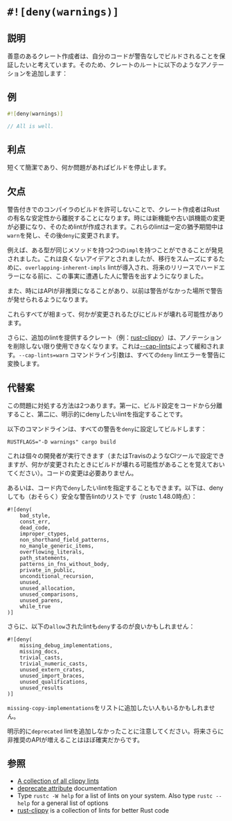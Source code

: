 # `#![deny(warnings)]`

## 説明

善意のあるクレート作成者は、自分のコードが警告なしでビルドされることを保証したいと考えています。そのため、クレートのルートに以下のようなアノテーションを追加します：

## 例

```rust
#![deny(warnings)]

// All is well.
```

## 利点

短くて簡潔であり、何か問題があればビルドを停止します。

## 欠点

警告付きでのコンパイラのビルドを許可しないことで、クレート作成者はRustの有名な安定性から離脱することになります。時には新機能や古い誤機能の変更が必要になり、そのためlintが作成されます。これらのlintは一定の猶予期間中は`warn`を発し、その後`deny`に変更されます。

例えば、ある型が同じメソッドを持つ2つの`impl`を持つことができることが発見されました。これは良くないアイデアとされましたが、移行をスムーズにするために、`overlapping-inherent-impls` lintが導入され、将来のリリースでハードエラーになる前に、この事実に遭遇した人に警告を出すようになりました。

また、時にはAPIが非推奨になることがあり、以前は警告がなかった場所で警告が発せられるようになります。

これらすべてが相まって、何かが変更されるたびにビルドが壊れる可能性があります。

さらに、追加のlintを提供するクレート（例：[rust-clippy]）は、アノテーションを削除しない限り使用できなくなります。これは[--cap-lints]によって緩和されます。`--cap-lints=warn` コマンドライン引数は、すべての`deny` lintエラーを警告に変換します。

## 代替案

この問題に対処する方法は2つあります。第一に、ビルド設定をコードから分離すること、第二に、明示的にdenyしたいlintを指定することです。

以下のコマンドラインは、すべての警告を`deny`に設定してビルドします：

`RUSTFLAGS="-D warnings" cargo build`

これは個々の開発者が実行できます（またはTravisのようなCIツールで設定できますが、何かが変更されたときにビルドが壊れる可能性があることを覚えておいてください）。コードの変更は必要ありません。

あるいは、コード内で`deny`したいlintを指定することもできます。以下は、denyしても（おそらく）安全な警告lintのリストです（rustc 1.48.0時点）：

```rust,ignore
#![deny(
    bad_style,
    const_err,
    dead_code,
    improper_ctypes,
    non_shorthand_field_patterns,
    no_mangle_generic_items,
    overflowing_literals,
    path_statements,
    patterns_in_fns_without_body,
    private_in_public,
    unconditional_recursion,
    unused,
    unused_allocation,
    unused_comparisons,
    unused_parens,
    while_true
)]
```

さらに、以下の`allow`されたlintも`deny`するのが良いかもしれません：

```rust,ignore
#![deny(
    missing_debug_implementations,
    missing_docs,
    trivial_casts,
    trivial_numeric_casts,
    unused_extern_crates,
    unused_import_braces,
    unused_qualifications,
    unused_results
)]
```

`missing-copy-implementations`をリストに追加したい人もいるかもしれません。

明示的に`deprecated` lintを追加しなかったことに注意してください。将来さらに非推奨のAPIが増えることはほぼ確実だからです。

## 参照

- [A collection of all clippy lints](https://rust-lang.github.io/rust-clippy/master)
- [deprecate attribute] documentation
- Type `rustc -W help` for a list of lints on your system. Also type
  `rustc --help` for a general list of options
- [rust-clippy] is a collection of lints for better Rust code

[rust-clippy]: https://github.com/rust-lang/rust-clippy
[deprecate attribute]: https://doc.rust-lang.org/reference/attributes.html#deprecation
[--cap-lints]: https://doc.rust-lang.org/rustc/lints/levels.html#capping-lints
